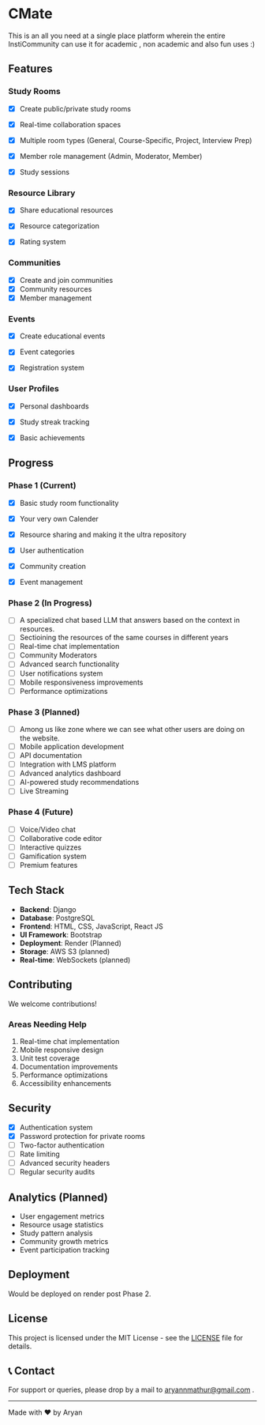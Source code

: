 # CMate

This is an all you need at a single place platform wherein the entire InstiCommunity can use it for academic , non academic and also fun uses :) 
##  Features

### Study Rooms
- [x] Create public/private study rooms
- [x] Real-time collaboration spaces
- [x] Multiple room types (General, Course-Specific, Project, Interview Prep)
- [x] Member role management (Admin, Moderator, Member)
- [x] Study sessions


### Resource Library
- [x] Share educational resources
- [x] Resource categorization
- [x] Rating system


### Communities
- [x] Create and join communities
- [x] Community resources
- [x] Member management

### Events
- [x] Create educational events
- [x] Event categories
- [x] Registration system


### User Profiles
- [x] Personal dashboards
- [x] Study streak tracking
- [x] Basic achievements





## Progress

### Phase 1 (Current)
- [x] Basic study room functionality
- [x] Your very own Calender
- [x] Resource sharing and making it the ultra repository
- [x] User authentication
- [x] Community creation
- [x] Event management


### Phase 2 (In Progress)
- [ ] A specialized chat based LLM that answers based on the context in resources.
- [ ] Sectioining the resources of the same courses in different years
- [ ] Real-time chat implementation
- [ ] Community Moderators
- [ ] Advanced search functionality
- [ ] User notifications system
- [ ] Mobile responsiveness improvements
- [ ] Performance optimizations

### Phase 3 (Planned)
- [ ] Among us like zone where we can see what other users are doing on the website. 
- [ ] Mobile application development
- [ ] API documentation
- [ ] Integration with LMS platform
- [ ] Advanced analytics dashboard
- [ ] AI-powered study recommendations
- [ ] Live Streaming

### Phase 4 (Future)
- [ ] Voice/Video chat
- [ ] Collaborative code editor
- [ ] Interactive quizzes
- [ ] Gamification system
- [ ] Premium features

##  Tech Stack

- **Backend**: Django
- **Database**: PostgreSQL
- **Frontend**: HTML, CSS, JavaScript, React JS
- **UI Framework**: Bootstrap
- **Deployment**: Render (Planned)
- **Storage**: AWS S3 (planned)
- **Real-time**: WebSockets (planned)

##  Contributing

We welcome contributions!

### Areas Needing Help
1. Real-time chat implementation
2. Mobile responsive design
3. Unit test coverage
4. Documentation improvements
5. Performance optimizations
6. Accessibility enhancements


##  Security

- [x] Authentication system
- [x] Password protection for private rooms
- [ ] Two-factor authentication
- [ ] Rate limiting
- [ ] Advanced security headers
- [ ] Regular security audits

##  Analytics (Planned)

- User engagement metrics
- Resource usage statistics
- Study pattern analysis
- Community growth metrics
- Event participation tracking

## Deployment

Would be deployed on render post Phase 2.


##  License

This project is licensed under the MIT License - see the [LICENSE](LICENSE) file for details.


## 📞 Contact

For support or queries, please drop by a mail to aryannmathur@gmail.com .

---

Made with ❤️ by Aryan 
